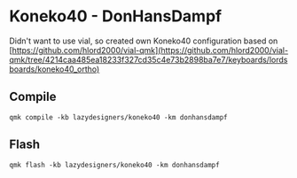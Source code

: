 # Koneko40 - DonHansDampf

Didn't want to use vial, so created own Koneko40 configuration based on [https://github.com/hlord2000/vial-qmk](https://github.com/hlord2000/vial-qmk/tree/4214caa485ea18233f327cd35c4e73b2898ba7e7/keyboards/lordsboards/koneko40_ortho)

## Compile

```
qmk compile -kb lazydesigners/koneko40 -km donhansdampf
```

## Flash

```
qmk flash -kb lazydesigners/koneko40 -km donhansdampf
```

